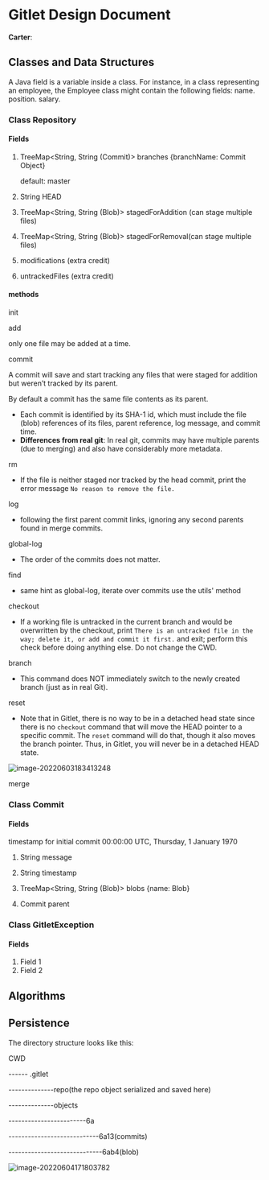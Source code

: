 # Gitlet Design Document

**Carter**:

## Classes and Data Structures
A Java field is a variable inside a class. For instance, in a class representing an employee, the Employee class might contain the following fields: name. position. salary.

### Class Repository
#### Fields 

1. TreeMap<String, String (Commit)>  branches  {branchName: Commit Object}

   default: master 

2. String HEAD 

3. TreeMap<String, String (Blob)> stagedForAddition (can stage multiple files)

4. TreeMap<String, String (Blob)> stagedForRemoval(can stage multiple files)

   

5. modifications   (extra credit)

3. untrackedFiles (extra credit)



#### methods

init



add

 only one file may be added at a time.



commit 

A commit will save and start tracking any files that were staged for addition but weren’t tracked by its parent.

By default a commit has the same file contents as its parent. 

- Each commit is identified by its SHA-1 id, which must include the file (blob) references of its files, parent reference, log message, and commit time.
- **Differences from real git**: In real git, commits may have multiple parents (due to merging) and also have considerably more metadata.



rm

- If the file is neither staged nor tracked by the head commit, print the error message `No reason to remove the file.`



log

- following the first parent commit links, ignoring any second parents found in merge commits.



global-log

- The order of the commits does not matter.



find

- same hint as global-log, iterate over commits use the utils' method



checkout

-  If a working file is untracked in the current branch and would be overwritten by the checkout, print `There is an untracked file in the way; delete it, or add and commit it first.` and exit; perform this check before doing anything else. Do not change the CWD.



branch 

- This command does NOT immediately switch to the newly created branch (just as in real Git).

  

reset

- Note that in Gitlet, there is no way to be in a detached head state since there is no `checkout` command that will move the HEAD pointer to a specific commit. The `reset` command will do that, though it also moves the branch pointer. Thus, in Gitlet, you will never be in a detached HEAD state.

![image-20220603183413248](C:\Users\Carter\AppData\Roaming\Typora\typora-user-images\image-20220603183413248.png)

merge

 




### Class Commit

#### Fields

timestamp for initial commit 00:00:00 UTC, Thursday, 1 January 1970 

1. String message

2. String timestamp 

3. TreeMap<String, String (Blob)> blobs   {name: Blob}

4. Commit parent

   





### Class GitletException

#### Fields

1. Field 1
2. Field 2

## Algorithms











## Persistence

The directory structure looks like this:

CWD

------ .gitlet

--------------repo(the repo object serialized and saved here)

--------------objects

------------------------6a 

----------------------------6a13(commits)

-----------------------------6ab4(blob)



![image-20220604171803782](C:\Users\Carter\AppData\Roaming\Typora\typora-user-images\image-20220604171803782.png)





